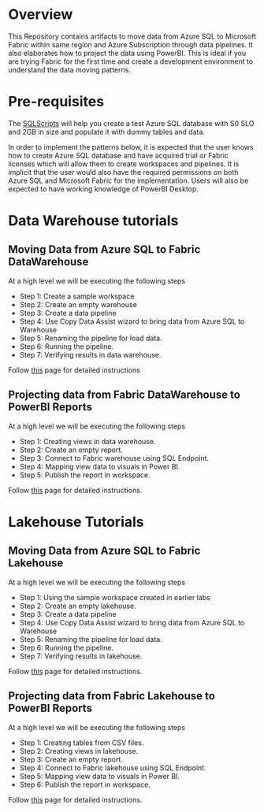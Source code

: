 # Overview

This Repository contains artifacts to move data from Azure SQL to Microsoft Fabric within same region and Azure Subscription through data pipelines. It also elaborates how to project the data using PowerBI.
This is ideal if you are trying Fabric for the first time and create a development environment to understand the data moving patterns.

# Pre-requisites

The [SQLScripts](/Assests/BasicTutorials/SQLScripts/) will help you create a test Azure SQL database with S0 SLO and 2GB in size and populate it with dummy tables and data.

In order to implement the patterns below, it is expected that the user knows how to create Azure SQL database and have acquired trial or Fabric licenses which will allow them to create workspaces and pipelines. It is implicit that the user would also have the required permissions on both Azure SQL and Microsoft Fabric for the implementation. Users will also be expected to have working knowledge of PowerBI Desktop.

# Data Warehouse tutorials

## Moving Data from Azure SQL to Fabric DataWarehouse

At a high level we will be executing the following steps

- Step 1: Create a sample workspace
- Step 2: Create an empty warehouse
- Step 3: Create a data pipeline
- Step 4: Use Copy Data Assist wizard to bring data from Azure SQL to Warehouse
- Step 5: Renaming the pipeline for load data.
- Step 6: Running the pipeline.
- Step 7: Verifying results in data warehouse.
  
Follow [this](/Assests/BasicTutorials/MovingdatafromAzureSQLtoWarehouse.md) page for detailed instructions

## Projecting data from Fabric DataWarehouse to PowerBI Reports

At a high level we will be executing the following steps

- Step 1: Creating views in data warehouse.
- Step 2: Create an empty report.
- Step 3: Connect to Fabric warehouse using SQL Endpoint.
- Step 4: Mapping view data to visuals in Power BI.
- Step 5: Publish the report in workspace.

Follow [this](/Assests/BasicTutorials/CreatingWarehouseReport.md) page for detailed instructions.

# Lakehouse Tutorials

## Moving Data from Azure SQL to Fabric Lakehouse

At a high level we will be executing the following steps

- Step 1: Using the sample workspace created in earlier labs
- Step 2: Create an empty lakehouse.
- Step 3: Create a data pipeline
- Step 4: Use Copy Data Assist wizard to bring data from Azure SQL to Warehouse
- Step 5: Renaming the pipeline for load data.
- Step 6: Running the pipeline.
- Step 7: Verifying results in lakehouse.
  
Follow [this](/Assests/BasicTutorials/MovingdatafromAzureSQLtoLakehouse.md) page for detailed instructions.

## Projecting data from Fabric Lakehouse to PowerBI Reports

At a high level we will be executing the following steps

- Step 1: Creating tables from CSV files.
- Step 2: Creating views in lakehouse.
- Step 3: Create an empty report.
- Step 4: Connect to Fabric lakehouse using SQL Endpoint.
- Step 5: Mapping view data to visuals in Power BI.
- Step 6: Publish the report in workspace.

Follow [this](/Assests/BasicTutorials/CreatingLakehouseReport.md) page for detailed instructions.